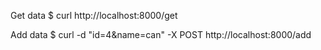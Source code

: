 Get data
$ curl http://localhost:8000/get

Add data
$ curl -d "id=4&name=can" -X POST http://localhost:8000/add